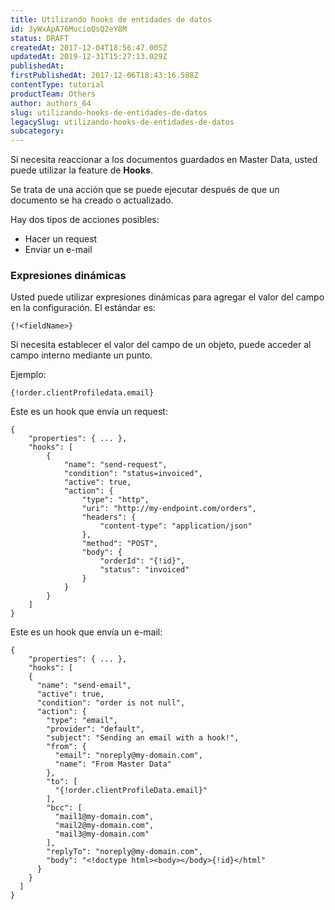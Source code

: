 ```yaml
---
title: Utilizando hooks de entidades de datos
id: 3yWxApA76MucioQsQ2eY8M
status: DRAFT
createdAt: 2017-12-04T18:56:47.005Z
updatedAt: 2019-12-31T15:27:13.029Z
publishedAt: 
firstPublishedAt: 2017-12-06T18:43:16.588Z
contentType: tutorial
productTeam: Others
author: authors_64
slug: utilizando-hooks-de-entidades-de-datos
legacySlug: utilizando-hooks-de-entidades-de-datos
subcategory: 
---
```


Si necesita reaccionar a los documentos guardados en Master Data, usted puede utilizar la feature de __Hooks__.

Se trata de una acción que se puede ejecutar después de que un documento se ha creado o actualizado.

Hay dos tipos de acciones posibles:
- Hacer un request
- Enviar un e-mail

### Expresiones dinámicas

Usted puede utilizar expresiones dinámicas para agregar el valor del campo en la configuración.
El estándar es:

`{!<fieldName>}`

Si necesita establecer el valor del campo de un objeto, puede acceder al campo interno mediante un punto.

Ejemplo:

`{!order.clientProfiledata.email}`

Este es un hook que envía un request:
```
{
	"properties": { ... },
	"hooks": [
		{
			"name": "send-request",
			"condition": "status=invoiced",
			"active": true,
			"action": {
				"type": "http",
				"uri": "http://my-endpoint.com/orders",
				"headers": {
					"content-type": "application/json"
				},
				"method": "POST",
				"body": {
					"orderId": "{!id}",
					"status": "invoiced"
				}
			}
		}
	]
}
```

Este es un hook que envía un e-mail:
```
{
	"properties": { ... },
	"hooks": [
    {
      "name": "send-email",
      "active": true,
      "condition": "order is not null",
      "action": {
        "type": "email",
        "provider": "default",
        "subject": "Sending an email with a hook!",
        "from": {
          "email": "noreply@my-domain.com",
          "name": "From Master Data"
        },
        "to": [
          "{!order.clientProfileData.email}"
        ],
        "bcc": [
          "mail1@my-domain.com",
          "mail2@my-domain.com",
          "mail3@my-domain.com"
        ],
        "replyTo": "noreply@my-domain.com",
        "body": "<!doctype html><body></body>{!id}</html"
      }
    }
  ]
}
```
